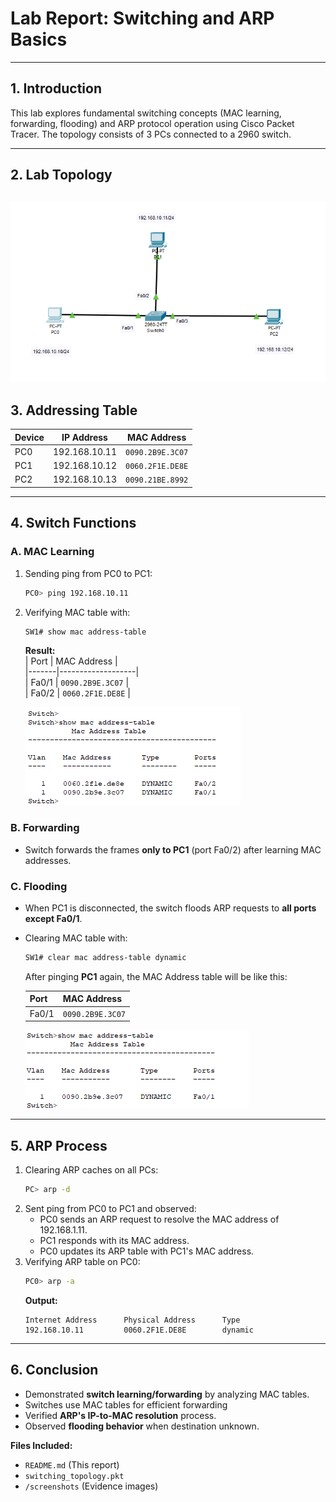 # **Lab Report: Switching and ARP Basics**  
---

## **1. Introduction**  
This lab explores fundamental switching concepts (MAC learning, forwarding, flooding) and ARP protocol operation using Cisco Packet Tracer. The topology consists of 3 PCs connected to a 2960 switch.

---

## **2. Lab Topology**  
![Network Topology](./screenshots/switching_topology.png)  
---

## **3. Addressing Table**  
| Device | IP Address      | MAC Address       |  
|--------|-----------------|-------------------|  
| PC0    | 192.168.10.11   | `0090.2B9E.3C07` |  
| PC1    | 192.168.10.12   | `0060.2F1E.DE8E` |  
| PC2    | 192.168.10.13   | `0090.21BE.8992` |  

---

## **4. Switch Functions**  
### **A. MAC Learning**  
1. Sending ping from PC0 to PC1:  
   ```bash
   PC0> ping 192.168.10.11
   ```
2. Verifying MAC table with:  
   ```bash
   SW1# show mac address-table
   ```
   **Result:**  
   | Port  | MAC Address       |  
   |-------|-------------------|  
   | Fa0/1 | `0090.2B9E.3C07` |  
   | Fa0/2 | `0060.2F1E.DE8E` |  
   
   ![MAC Address Table](./screenshots/mac_table.png)  

### **B. Forwarding**  
- Switch forwards the frames **only to PC1** (port Fa0/2) after learning MAC addresses.

### **C. Flooding**  
- When PC1 is disconnected, the switch floods ARP requests to **all ports except Fa0/1**.  
- Clearing MAC table with:  
  ```bash
  SW1# clear mac address-table dynamic
  ```
  After pinging **PC1** again, the MAC Address table will be like this:
  
   | Port  | MAC Address       |  
   |-------|-------------------|  
   | Fa0/1 | `0090.2B9E.3C07` |  
   
   ![MAC Address Table with PC1 Disconnected](./screenshots/mac_table_pc1_disconnected.png)  

---

## **5. ARP Process**  
1. Clearing ARP caches on all PCs:  
   ```bash
   PC> arp -d
   ```
2. Sent ping from PC0 to PC1 and observed:  
    - PC0 sends an ARP request to resolve the MAC address of 192.168.1.11.
    - PC1 responds with its MAC address.
    - PC0 updates its ARP table with PC1's MAC address.  
3. Verifying ARP table on PC0:  
   ```bash
   PC0> arp -a
   ```
   **Output:**  
   ```
   Internet Address      Physical Address      Type  
   192.168.10.11         0060.2F1E.DE8E        dynamic
   ```

---

## **6. Conclusion**  
- Demonstrated **switch learning/forwarding** by analyzing MAC tables. 
- Switches use MAC tables for efficient forwarding 
- Verified **ARP's IP-to-MAC resolution** process.  
- Observed **flooding behavior** when destination unknown.  

**Files Included:**  
- `README.md` (This report)  
- `switching_topology.pkt`  
- `/screenshots` (Evidence images)  
